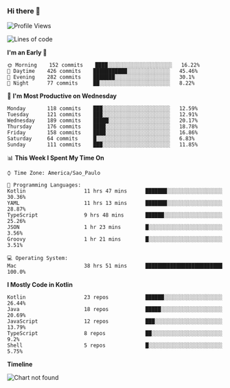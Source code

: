 ### Hi there 👋

<!--
**fernandonogueira/fernandonogueira** is a ✨ _special_ ✨ repository because its `README.md` (this file) appears on your GitHub profile.

Here are some ideas to get you started:

- 🔭 I’m currently working on ...
- 🌱 I’m currently learning ...
- 👯 I’m looking to collaborate on ...
- 🤔 I’m looking for help with ...
- 💬 Ask me about ...
- 📫 How to reach me: ...
- 😄 Pronouns: ...
- ⚡ Fun fact: ...
-->

<!--START_SECTION:waka-->
![Profile Views](http://img.shields.io/badge/Profile%20Views-0-blue)

![Lines of code](https://img.shields.io/badge/From%20Hello%20World%20I%27ve%20Written-478590%20lines%20of%20code-blue)

**I'm an Early 🐤** 

```text
🌞 Morning    152 commits    ████░░░░░░░░░░░░░░░░░░░░░   16.22% 
🌆 Daytime    426 commits    ███████████░░░░░░░░░░░░░░   45.46% 
🌃 Evening    282 commits    ███████░░░░░░░░░░░░░░░░░░   30.1% 
🌙 Night      77 commits     ██░░░░░░░░░░░░░░░░░░░░░░░   8.22%

```
📅 **I'm Most Productive on Wednesday** 

```text
Monday       118 commits    ███░░░░░░░░░░░░░░░░░░░░░░   12.59% 
Tuesday      121 commits    ███░░░░░░░░░░░░░░░░░░░░░░   12.91% 
Wednesday    189 commits    █████░░░░░░░░░░░░░░░░░░░░   20.17% 
Thursday     176 commits    ████░░░░░░░░░░░░░░░░░░░░░   18.78% 
Friday       158 commits    ████░░░░░░░░░░░░░░░░░░░░░   16.86% 
Saturday     64 commits     █░░░░░░░░░░░░░░░░░░░░░░░░   6.83% 
Sunday       111 commits    ███░░░░░░░░░░░░░░░░░░░░░░   11.85%

```


📊 **This Week I Spent My Time On** 

```text
⌚︎ Time Zone: America/Sao_Paulo

💬 Programming Languages: 
Kotlin                   11 hrs 47 mins      ███████░░░░░░░░░░░░░░░░░░   30.36% 
YAML                     11 hrs 13 mins      ███████░░░░░░░░░░░░░░░░░░   28.87% 
TypeScript               9 hrs 48 mins       ██████░░░░░░░░░░░░░░░░░░░   25.26% 
JSON                     1 hr 23 mins        █░░░░░░░░░░░░░░░░░░░░░░░░   3.56% 
Groovy                   1 hr 21 mins        █░░░░░░░░░░░░░░░░░░░░░░░░   3.51%

💻 Operating System: 
Mac                      38 hrs 51 mins      █████████████████████████   100.0%

```

**I Mostly Code in Kotlin** 

```text
Kotlin                   23 repos            ██████░░░░░░░░░░░░░░░░░░░   26.44% 
Java                     18 repos            █████░░░░░░░░░░░░░░░░░░░░   20.69% 
JavaScript               12 repos            ███░░░░░░░░░░░░░░░░░░░░░░   13.79% 
TypeScript               8 repos             ██░░░░░░░░░░░░░░░░░░░░░░░   9.2% 
Shell                    5 repos             █░░░░░░░░░░░░░░░░░░░░░░░░   5.75%

```


**Timeline**

![Chart not found](https://raw.githubusercontent.com/fernandonogueira/fernandonogueira/master/charts/bar_graph.png) 


<!--END_SECTION:waka-->
